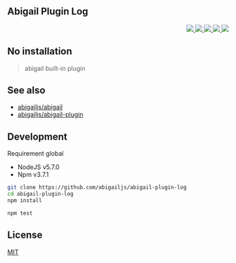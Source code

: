 Abigail Plugin Log
---

<p align="right">
  <a href="https://npmjs.org/package/abigail-plugin-log">
    <img src="https://img.shields.io/npm/v/abigail-plugin-log.svg?style=flat-square">
  </a>
  <a href="https://travis-ci.org/abigailjs/abigail-plugin-log">
    <img src="http://img.shields.io/travis/abigailjs/abigail-plugin-log.svg?style=flat-square">
  </a>
  <a href="https://codeclimate.com/github/abigailjs/abigail-plugin-log/coverage">
    <img src="https://img.shields.io/codeclimate/github/abigailjs/abigail-plugin-log.svg?style=flat-square">
  </a>
  <a href="https://codeclimate.com/github/abigailjs/abigail-plugin-log">
    <img src="https://img.shields.io/codeclimate/coverage/github/abigailjs/abigail-plugin-log.svg?style=flat-square">
  </a>
  <a href="https://gemnasium.com/abigailjs/abigail-plugin-log">
    <img src="https://img.shields.io/gemnasium/abigailjs/abigail-plugin-log.svg?style=flat-square">
  </a>
</p>

No installation
---

> abigail built-in plugin

See also
---
* [abigailjs/abigail](https://github.com/abigailjs/abigail)
* [abigailjs/abigail-plugin](https://github.com/abigailjs/abigail-plugin)

Development
---
Requirement global
* NodeJS v5.7.0
* Npm v3.7.1

```bash
git clone https://github.com/abigailjs/abigail-plugin-log
cd abigail-plugin-log
npm install

npm test
```

License
---
[MIT](http://abigailjs.mit-license.org/)
